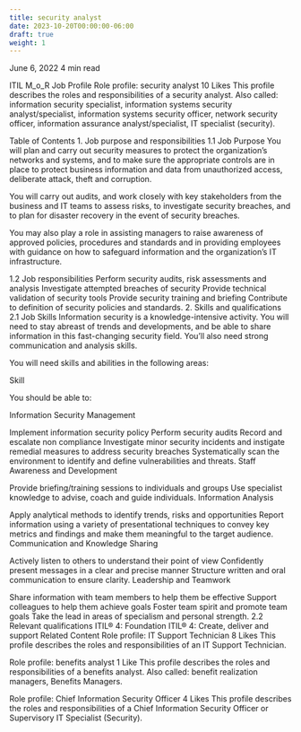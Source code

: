 ```yaml
---
title: security analyst
date: 2023-10-20T00:00:00-06:00
draft: true
weight: 1
---
```



June 6, 2022
4 min read

ITIL
M_o_R
Job Profile
Role profile: security analyst
10 Likes
This profile describes the roles and responsibilities of a security analyst. Also called: information security specialist, information systems security analyst/specialist, information systems security officer, network security officer, information assurance analyst/specialist, IT specialist (security).

Table of Contents
1. 
Job purpose and responsibilities
1.1 Job Purpose
You will plan and carry out security measures to protect the organization’s networks and systems, and to make sure the appropriate controls are in place to protect business information and data from unauthorized access, deliberate attack, theft and corruption.

You will carry out audits, and work closely with key stakeholders from the business and IT teams to assess risks, to investigate security breaches, and to plan for disaster recovery in the event of security breaches.

You may also play a role in assisting managers to raise awareness of approved policies, procedures and standards and in providing employees with guidance on how to safeguard information and the organization’s IT infrastructure.

1.2 Job responsibilities
Perform security audits, risk assessments and analysis
Investigate attempted breaches of security
Provide technical validation of security tools
Provide security training and briefing
Contribute to definition of security policies and standards.
2. 
Skills and qualifications
2.1 Job Skills
Information security is a knowledge-intensive activity. You will need to stay abreast of trends and developments, and be able to share information in this fast-changing security field. You’ll also need strong communication and analysis skills.

You will need skills and abilities in the following areas:

Skill

You should be able to:

Information Security Management

Implement information security policy
Perform security audits
Record and escalate non compliance
Investigate minor security incidents and instigate remedial measures to address security breaches
Systematically scan the environment to identify and define vulnerabilities and threats.
Staff Awareness and Development

Provide briefing/training sessions to individuals and groups
Use specialist knowledge to advise, coach and guide individuals.
Information Analysis

Apply analytical methods to identify trends, risks and opportunities
Report information using a variety of presentational techniques to convey key metrics and findings and make them meaningful to the target audience.
Communication and Knowledge Sharing

Actively listen to others to understand their point of view
Confidently present messages in a clear and precise manner
Structure written and oral communication to ensure clarity.
Leadership and Teamwork

Share information with team members to help them be effective
Support colleagues to help them achieve goals
Foster team spirit and promote team goals
Take the lead in areas of specialism and personal strength.
2.2 Relevant qualifications
ITIL® 4: Foundation
ITIL® 4: Create, deliver and support
Related Content
Role profile: IT Support Technician
8 Likes
This profile describes the roles and responsibilities of an IT Support Technician. 

Role profile: benefits analyst
1 Like
This profile describes the roles and responsibilities of a benefits analyst. Also called: benefit realization managers, Benefits Managers.

Role profile: Chief Information Security Officer
4 Likes
This profile describes the roles and responsibilities of a Chief Information Security Officer or Supervisory IT Specialist (Security).


